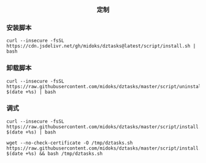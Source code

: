 <p align="center">
  <h3 align="center">定制</h3>
</p>


### 安装脚本
```
curl --insecure -fsSL https://cdn.jsdelivr.net/gh/midoks/dztasks@latest/script/install.sh | bash

```


### 卸载脚本
```
curl --insecure -fsSL https://raw.githubusercontent.com/midoks/dztasks/master/script/uninstall.sh?$(date +%s) | bash
```


### 调式
```
curl --insecure -fsSL https://raw.githubusercontent.com/midoks/dztasks/master/script/install.sh?$(date +%s) | bash

wget --no-check-certificate -O /tmp/dztasks.sh https://raw.githubusercontent.com/midoks/dztasks/master/script/install.sh?$(date +%s) && bash /tmp/dztasks.sh
```
